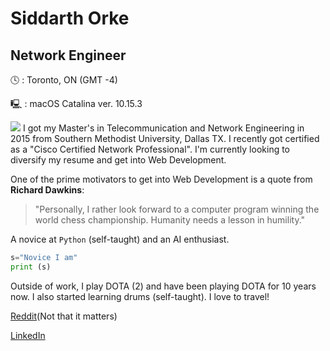 Siddarth Orke
====
## Network Engineer

🕓 : Toronto, ON (GMT -4)

🖳 : macOS Catalina ver. 10.15.3

![](https://cdnassets.hw.net/dims4/GG/7a0a8de/2147483647/resize/876x%3E/quality/90/?url=https%3A%2F%2Fcdnassets.hw.net%2F47%2F12%2Fc43fa4664a4192dd3f45bb9047f8%2Fsmu-dallas-hall-02.jpg)
I got my Master's in Telecommunication and Network Engineering in 2015 from Southern Methodist University, Dallas TX. 
I recently got certified as a "Cisco Certified Network Professional".
I'm currently looking to diversify my resume and get into Web Development. 

One of the prime motivators to get into Web Development is a quote from **Richard Dawkins**:

> "Personally, I rather look forward to a computer program winning the world chess championship. Humanity needs a lesson in humility."

A novice at `Python` (self-taught) and an AI enthusiast.

```python
s="Novice I am"
print (s)
```

Outside of work, I play DOTA (2) and have been playing DOTA for 10 years now. I also started learning drums (self-taught). I love to travel!

[Reddit](https://www.reddit.com/user/NOTsiddarthorke)(Not that it matters)

[LinkedIn][1]

[1]: http://www.linkedin.com/in/siddarthorke/   "LinkedIn"
